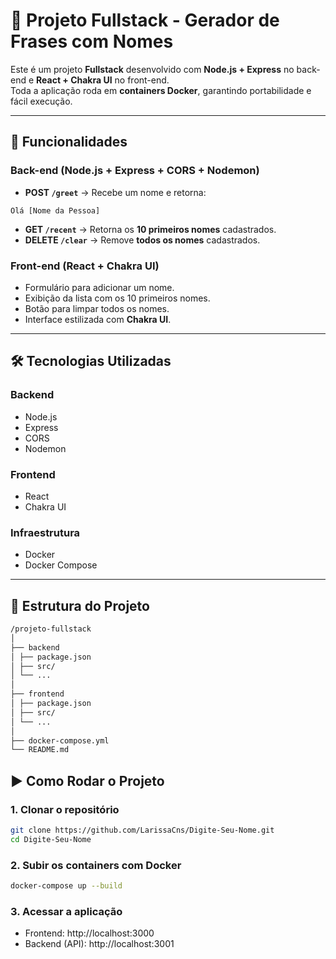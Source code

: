 # 🚀 Projeto Fullstack - Gerador de Frases com Nomes  

Este é um projeto **Fullstack** desenvolvido com **Node.js + Express** no back-end e **React + Chakra UI** no front-end.  
Toda a aplicação roda em **containers Docker**, garantindo portabilidade e fácil execução.  

---

## 📌 Funcionalidades  

### Back-end (Node.js + Express + CORS + Nodemon)  
- **POST `/greet`** → Recebe um nome e retorna: 
```
Olá [Nome da Pessoa]
```
- **GET `/recent`** → Retorna os **10 primeiros nomes** cadastrados.  
- **DELETE `/clear`** → Remove **todos os nomes** cadastrados.  

### Front-end (React + Chakra UI)  
- Formulário para adicionar um nome.  
- Exibição da lista com os 10 primeiros nomes.  
- Botão para limpar todos os nomes.  
- Interface estilizada com **Chakra UI**.  

---

## 🛠 Tecnologias Utilizadas  

### Backend  
- Node.js  
- Express  
- CORS  
- Nodemon  

### Frontend  
- React  
- Chakra UI  

### Infraestrutura  
- Docker  
- Docker Compose  

---

## 📂 Estrutura do Projeto  

```bash
/projeto-fullstack
│
├── backend
│ ├── package.json
│ ├── src/
│ └── ...
│
├── frontend
│ ├── package.json
│ ├── src/
│ └── ...
│
├── docker-compose.yml
└── README.md
```

## ▶️ Como Rodar o Projeto  

### 1. Clonar o repositório  
```bash
git clone https://github.com/LarissaCns/Digite-Seu-Nome.git
cd Digite-Seu-Nome
```

### 2. Subir os containers com Docker
```bash
docker-compose up --build
```

### 3. Acessar a aplicação
- Frontend: http://localhost:3000
- Backend (API): http://localhost:3001



